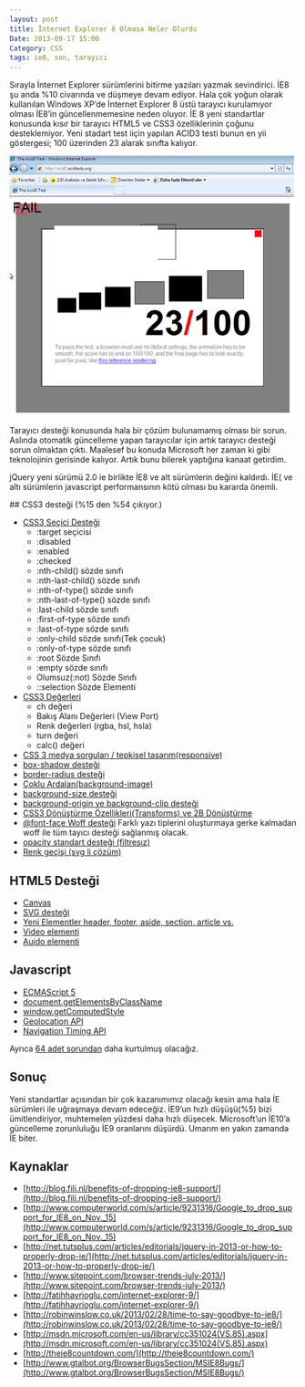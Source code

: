 ```yaml
---
layout: post
title: İnternet Explorer 8 Olmasa Neler Olurdu
Date: 2013-09-17 15:00
Category: CSS
tags: ie8, son, tarayıcı
---
```


Sırayla İnternet Explorer sürümlerini bitirme yazıları yazmak sevindirici. İE8 şu anda %10 civarında ve düşmeye devam ediyor. Hala çok yoğun olarak kullanılan Windows XP’de İnternet Explorer 8 üstü tarayıcı kurulamıyor olması İE8’in güncellenmemesine neden oluyor. İE 8 yeni standartlar konusunda kısır bir tarayıcı HTML5 ve CSS3 özelliklerinin çoğunu desteklemiyor. Yeni stadart test iiçin yapılan ACID3 testi bunun en yii göstergesi; 100 üzerinden 23 alarak sınıfta kalıyor.

![acid3 test](/images/ie8_acid3_test.png)

Tarayıcı desteği konusunda hala bir çözüm bulunamamış olması bir sorun. Aslında otomatik güncelleme yapan tarayıcılar için artık tarayıcı desteği sorun olmaktan çıktı. Maalesef bu konuda Microsoft her zaman ki gibi teknolojinin gerisinde kalıyor. Artık bunu bilerek yaptığına kanaat getirdim.

jQuery yeni sürümü 2.0 ie birlikte İE8 ve alt sürümlerin değini kaldırdı. İE( ve altı sürümlerin javascript performansının kötü olması bu kararda önemli.

## CSS3 desteği (%15 den %54 çıkıyor.)

 - [CSS3 Seçici Desteği](http://fatihhayrioglu.com/css3-secicileri/)
    - :target seçicisi
    - :disabled
    - :enabled
    - :checked
    - :nth-child() sözde sınıfı
    - :nth-last-child() sözde sınıfı
    - :nth-of-type() sözde sınıfı
    - :nth-last-of-type() sözde sınıfı
    - :last-child sözde sınıfı
    - :first-of-type sözde sınıfı
    - :last-of-type sözde sınıfı
    - :only-child sözde sınıfı(Tek çocuk)
    - :only-of-type sözde sınıfı
    - :root Sözde Sınıfı
    - :empty sözde sınıfı
    - Olumsuz(:not) Sözde Sınıfı
    - ::selection Sözde Elementi
 - [CSS3 Değerleri](http://fatihhayrioglu.com/css3-yeni-degerleri/)
    - ch değeri
    - Bakış Alanı Değerleri (View Port)
    - Renk değerleri (rgba, hsl, hsla)
    - turn değeri
    - calc() değeri
 - [CSS 3 medya sorguları / tepkisel tasarım(responsive)](http://www.fatihhayrioglu.com/css-3-medya-sorgulari/)
 - [box-shadow desteği](http://www.fatihhayrioglu.com/kutulara-golge-vermek-box-shadow/)
 - [border-radius desteği][1]
 - [Çoklu Ardalan(background-image)][2]
 - [background-size desteği][3]
 - [background-origin ve background-clip desteği][4]
 - [CSS3 Dönüştürme Özellikleri(Transforms) ve 2B Dönüştürme][5]
 - [@font-face Woff desteği][6]
Farklı yazı tiplerini oluşturmaya gerke kalmadan woff ile tüm tayıcı desteği sağlanmış olacak.
 - [opacity standart desteği (filtresız)][7]
 - [Renk geçişi (svg li çözüm)][8]

## HTML5 Desteği
 - [Canvas][9]
 - [SVG desteği][10]
 - [Yeni Elementler header, footer, aside, section, article vs.][11]
 - [Video elementi][12]
 - [Auido elementi][13]

## Javascript
 - [ECMAScript 5][14]
 - [document.getElementsByClassName][15]
 - [window.getComputedStyle][16]
 - [Geolocation API][17]
 - [Navigation Timing API][18]

Ayrıca [64 adet sorundan][19] daha kurtulmuş olacağız.

## Sonuç

Yeni standartlar açısından bir çok kazanımımız olacağı kesin ama hala İE sürümleri ile uğraşmaya devam edeceğiz. İE9’un hızlı düşüşü(%5) bizi ümitlendiriyor, muhtemelen yüzdesi daha hızlı düşecek. Microsoft’un İE10’a güncelleme zorunluluğu İE9 oranlarını düşürdü. Umarım en yakın zamanda İE biter.

## Kaynaklar

 - [http://blog.fili.nl/benefits-of-dropping-ie8-support/](http://blog.fili.nl/benefits-of-dropping-ie8-support/)
 - [http://www.computerworld.com/s/article/9231316/Google_to_drop_support_for_IE8_on_Nov._15](http://www.computerworld.com/s/article/9231316/Google_to_drop_support_for_IE8_on_Nov._15)
 - [http://net.tutsplus.com/articles/editorials/jquery-in-2013-or-how-to-properly-drop-ie/](http://net.tutsplus.com/articles/editorials/jquery-in-2013-or-how-to-properly-drop-ie/)
 - [http://www.sitepoint.com/browser-trends-july-2013/](http://www.sitepoint.com/browser-trends-july-2013/)
 - [http://fatihhayrioglu.com/internet-explorer-9/](http://fatihhayrioglu.com/internet-explorer-9/)
 - [http://robinwinslow.co.uk/2013/02/28/time-to-say-goodbye-to-ie8/](http://robinwinslow.co.uk/2013/02/28/time-to-say-goodbye-to-ie8/)
 - [http://msdn.microsoft.com/en-us/library/cc351024(VS.85).aspx](http://msdn.microsoft.com/en-us/library/cc351024(VS.85).aspx)
 - [http://theie8countdown.com/](http://theie8countdown.com/)
 - [http://www.gtalbot.org/BrowserBugsSection/MSIE8Bugs/](http://www.gtalbot.org/BrowserBugsSection/MSIE8Bugs/)


  [1]: http://www.fatihhayrioglu.com/yuvarlak-kenarli-kutularborder-radius-olusturmak/
  [2]: http://www.fatihhayrioglu.com/css3-coklu-ardalanmultiple-background/
  [3]: http://www.fatihhayrioglu.com/css3-background-size-ozelligi/
  [4]: http://www.fatihhayrioglu.com/css3-background-origin-ve-background-clip-ozellikleri/
  [5]: http://www.fatihhayrioglu.com/css3-donusturme-ozellikleritransforms-ve-2b-donusturme/
  [6]: http://www.fatihhayrioglu.com/font-face-kullanimi/
  [7]: http://www.fatihhayrioglu.com/tum-tarayicilar-icin-css-ile-saydamlik-opacity/
  [8]: http://www.fatihhayrioglu.com/css-renk-gecisleri-gradients/
  [9]: https://developer.mozilla.org/en-US/docs/HTML/Canvas
  [10]: https://developer.mozilla.org/en-US/docs/SVG
  [11]: https://developer.mozilla.org/en-US/docs/HTML/HTML5/HTML5_element_list
  [12]: https://developer.mozilla.org/en-US/docs/HTML/Using_HTML5_audio_and_video
  [13]: https://developer.mozilla.org/en-US/docs/HTML/Using_HTML5_audio_and_video
  [14]: http://kangax.github.io/es5-compat-table/
  [15]: https://developer.mozilla.org/en-US/docs/DOM/document.getElementsByClassName
  [16]: https://developer.mozilla.org/en-US/docs/DOM/window.getComputedStyle
  [17]: https://developer.mozilla.org/en-US/docs/WebAPI/Using_geolocation
  [18]: https://developer.mozilla.org/en-US/docs/Navigation_timing
  [19]: http://www.gtalbot.org/BrowserBugsSection/MSIE8Bugs/
